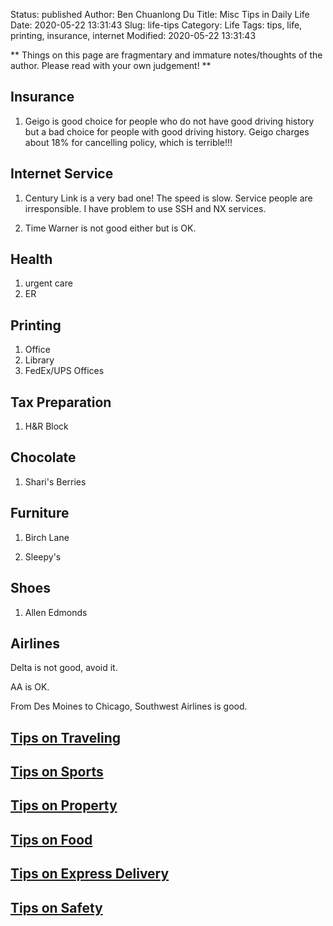 Status: published
Author: Ben Chuanlong Du
Title: Misc Tips in Daily Life
Date: 2020-05-22 13:31:43
Slug: life-tips
Category: Life
Tags: tips, life, printing, insurance, internet
Modified: 2020-05-22 13:31:43

**
Things on this page are fragmentary and immature notes/thoughts of the author.
Please read with your own judgement!
**

## Insurance

1. Geigo is good choice for people who do not have good driving history
    but a bad choice for people with good driving history.
    Geigo charges about 18% for cancelling policy,
    which is terrible!!!

## Internet Service

1. Century Link is a very bad one!
    The speed is slow.
    Service people are irresponsible.
    I have problem to use SSH and NX services.

2. Time Warner is not good either but is OK.

## Health

1. urgent care
2. ER

## Printing

1. Office
2. Library
3. FedEx/UPS Offices

## Tax Preparation

1. H&R Block

## Chocolate

1. Shari's Berries

## Furniture

1. Birch Lane

2. Sleepy's

## Shoes

1. Allen Edmonds

## Airlines

Delta is not good, avoid it.

AA is OK.

From Des Moines to Chicago, Southwest Airlines is good.

## [Tips on Traveling](http://www.legendu.net/misc/blog/traveling-tips/)

## [Tips on Sports](http://www.legendu.net/misc/blog/sports-tips/)

## [Tips on Property](http://www.legendu.net/misc/blog/tips-on-property/)

## [Tips on Food](http://www.legendu.net/misc/blog/food-tips/)

## [Tips on Express Delivery](http://www.legendu.net/misc/blog/shunfeng-deliver/)

## [Tips on Safety](http://www.legendu.net/misc/blog/safty-tips/)